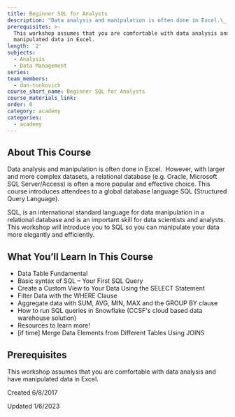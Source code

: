 ```yaml
---
title: Beginner SQL for Analysts
description: "Data analysis and manipulation is often done in Excel.\_ However, with larger and more complex datasets, a relational database (e.g. Oracle, Microsoft SQL Server/Access) is often a more popular and effective choice. This course introduces attendees to a global database language SQL (Structured Query Language)."
prerequisites: >-
  This workshop assumes that you are comfortable with data analysis and have
  manipulated data in Excel.
length: '2'
subjects:
  - Analysis
  - Data Management
series:
team_members:
  - dan-tonkovich
course_short_name: Beginner SQL for Analysts
course_materials_link:
order: 0
category: academy
categories:
  - academy
---
```

## About This Course

Data analysis and manipulation is often done in Excel.&nbsp; However, with larger and more complex datasets, a relational database (e.g. Oracle, Microsoft SQL Server/Access) is often a more popular and effective choice. This course introduces attendees to a global database language SQL (Structured Query Language).

SQL, is an international standard language for data manipulation in a relational database and is an important skill for data scientists and analysts.&nbsp; This workshop will introduce you to SQL so you can manipulate your data more elegantly and efficiently.

## What You’ll Learn In This Course

* Data Table Fundamental
* Basic syntax of SQL – Your First SQL Query
* Create a Custom View to Your Data Using the SELECT Statement
* Filter Data with the WHERE Clause
* Aggregate data with SUM, AVG, MIN, MAX and the GROUP BY clause
* How to run SQL queries in Snowflake (CCSF's cloud based data warehouse solution)
* Resources to learn more\!
* \[if time\] Merge Data Elements from Different Tables Using JOINS

## Prerequisites

This workshop assumes that you are comfortable with data analysis and have manipulated data in Excel.

Created 6/8/2017

Updated 1/6/2023